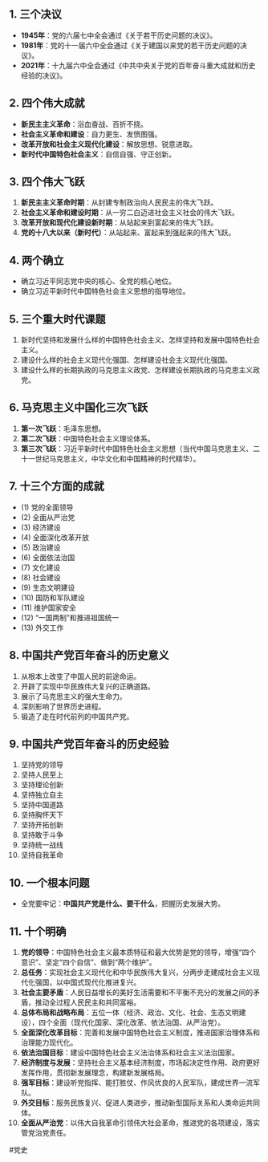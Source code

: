 
## 1. 三个决议
- **1945年**：党的六届七中全会通过《关于若干历史问题的决议》。
- **1981年**：党的十一届六中全会通过《关于建国以来党的若干历史问题的决议》。
- **2021年**：十九届六中全会通过《中共中央关于党的百年奋斗重大成就和历史经验的决议》。

## 2. 四个伟大成就
- **新民主主义革命**：浴血奋战、百折不挠。
- **社会主义革命和建设**：自力更生、发愤图强。
- **改革开放和社会主义现代化建设**：解放思想、锐意进取。
- **新时代中国特色社会主义**：自信自强、守正创新。

## 3. 四个伟大飞跃
1. **新民主主义革命时期**：从封建专制政治向人民民主的伟大飞跃。
2. **社会主义革命和建设时期**：从一穷二白迈进社会主义社会的伟大飞跃。
3. **改革开放和现代化建设新时期**：从站起来到富起来的伟大飞跃。
4. **党的十八大以来（新时代）**：从站起来、富起来到强起来的伟大飞跃。

## 4. 两个确立
- 确立习近平同志党中央的核心、全党的核心地位。
- 确立习近平新时代中国特色社会主义思想的指导地位。

## 5. 三个重大时代课题
1. 新时代坚持和发展什么样的中国特色社会主义、怎样坚持和发展中国特色社会主义。
2. 建设什么样的社会主义现代化强国、怎样建设社会主义现代化强国。
3. 建设什么样的长期执政的马克思主义政党、怎样建设长期执政的马克思主义政党。

## 6. 马克思主义中国化三次飞跃
1. **第一次飞跃**：毛泽东思想。
2. **第二次飞跃**：中国特色社会主义理论体系。
3. **第三次飞跃**：习近平新时代中国特色社会主义思想（当代中国马克思主义、二十一世纪马克思主义，中华文化和中国精神的时代精华）。

## 7. 十三个方面的成就
- (1) 党的全面领导  
- (2) 全面从严治党  
- (3) 经济建设  
- (4) 全面深化改革开放  
- (5) 政治建设  
- (6) 全面依法治国  
- (7) 文化建设  
- (8) 社会建设  
- (9) 生态文明建设  
- (10) 国防和军队建设  
- (11) 维护国家安全  
- (12) “一国两制”和推进祖国统一  
- (13) 外交工作  

## 8. 中国共产党百年奋斗的历史意义
1. 从根本上改变了中国人民的前途命运。
2. 开辟了实现中华民族伟大复兴的正确道路。
3. 展示了马克思主义的强大生命力。
4. 深刻影响了世界历史进程。
5. 锻造了走在时代前列的中国共产党。

## 9. 中国共产党百年奋斗的历史经验
1. 坚持党的领导  
2. 坚持人民至上  
3. 坚持理论创新  
4. 坚持独立自主  
5. 坚持中国道路  
6. 坚持胸怀天下  
7. 坚持开拓创新  
8. 坚持敢于斗争  
9. 坚持统一战线  
10. 坚持自我革命  

## 10. 一个根本问题
- 全党要牢记：**中国共产党是什么、要干什么**，把握历史发展大势。

## 11. 十个明确
1. **党的领导**：中国特色社会主义最本质特征和最大优势是党的领导，增强“四个意识”、坚定“四个自信”、做到“两个维护”。
2. **总任务**：实现社会主义现代化和中华民族伟大复兴，分两步走建成社会主义现代化强国，以中国式现代化推进复兴。
3. **社会主要矛盾**：人民日益增长的美好生活需要和不平衡不充分的发展之间的矛盾，推动全过程人民民主和共同富裕。
4. **总体布局和战略布局**：五位一体（经济、政治、文化、社会、生态文明建设），四个全面（现代化国家、深化改革、依法治国、从严治党）。
5. **全面深化改革目标**：完善和发展中国特色社会主义制度，推进国家治理体系和治理能力现代化。
6. **依法治国目标**：建设中国特色社会主义法治体系和社会主义法治国家。
7. **经济制度与发展**：坚持社会主义基本经济制度，市场起决定性作用、政府更好发挥作用，贯彻新发展理念，构建新发展格局。
8. **强军目标**：建设听党指挥、能打胜仗、作风优良的人民军队，建成世界一流军队。
9. **外交目标**：服务民族复兴、促进人类进步，推动新型国际关系和人类命运共同体。
10. **全面从严治党**：以伟大自我革命引领伟大社会革命，推进党的各项建设，落实管党治党责任。

#党史
